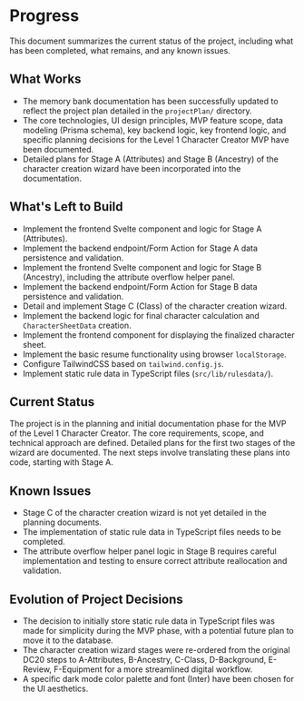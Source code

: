 # Progress

This document summarizes the current status of the project, including what has been completed, what remains, and any known issues.

## What Works

- The memory bank documentation has been successfully updated to reflect the project plan detailed in the `projectPlan/` directory.
- The core technologies, UI design principles, MVP feature scope, data modeling (Prisma schema), key backend logic, key frontend logic, and specific planning decisions for the Level 1 Character Creator MVP have been documented.
- Detailed plans for Stage A (Attributes) and Stage B (Ancestry) of the character creation wizard have been incorporated into the documentation.

## What's Left to Build

- Implement the frontend Svelte component and logic for Stage A (Attributes).
- Implement the backend endpoint/Form Action for Stage A data persistence and validation.
- Implement the frontend Svelte component and logic for Stage B (Ancestry), including the attribute overflow helper panel.
- Implement the backend endpoint/Form Action for Stage B data persistence and validation.
- Detail and implement Stage C (Class) of the character creation wizard.
- Implement the backend logic for final character calculation and `CharacterSheetData` creation.
- Implement the frontend component for displaying the finalized character sheet.
- Implement the basic resume functionality using browser `localStorage`.
- Configure TailwindCSS based on `tailwind.config.js`.
- Implement static rule data in TypeScript files (`src/lib/rulesdata/`).

## Current Status

The project is in the planning and initial documentation phase for the MVP of the Level 1 Character Creator. The core requirements, scope, and technical approach are defined. Detailed plans for the first two stages of the wizard are documented. The next steps involve translating these plans into code, starting with Stage A.

## Known Issues

- Stage C of the character creation wizard is not yet detailed in the planning documents.
- The implementation of static rule data in TypeScript files needs to be completed.
- The attribute overflow helper panel logic in Stage B requires careful implementation and testing to ensure correct attribute reallocation and validation.

## Evolution of Project Decisions

- The decision to initially store static rule data in TypeScript files was made for simplicity during the MVP phase, with a potential future plan to move it to the database.
- The character creation wizard stages were re-ordered from the original DC20 steps to A-Attributes, B-Ancestry, C-Class, D-Background, E-Review, F-Equipment for a more streamlined digital workflow.
- A specific dark mode color palette and font (Inter) have been chosen for the UI aesthetics.
